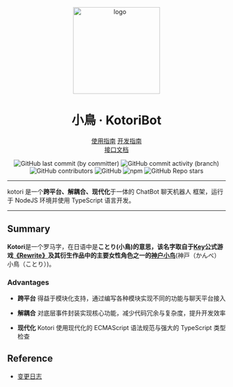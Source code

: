 <div align="center">
<img src="https://kotori.js.org/favicon.ico" width="200px" height="200px" alt="logo"/>

# 小鳥 · KotoriBot

[使用指南](https://kotori.js.org/guide/)
[开发指南](https://kotori.js.org/develop/)  
[接口文档](https://kotori.js.org/api/)

![GitHub last commit (by committer)](https://img.shields.io/github/last-commit/biyuehu/biyuehu) ![GitHub commit activity (branch)](https://img.shields.io/github/commit-activity/t/BIYUEHU/kotori-bot/master) ![GitHub contributors](https://img.shields.io/github/contributors/biyuehu/kotori-bot) ![GitHub](https://img.shields.io/github/license/biyuehu/kotori-bot?color=deepgreen) ![npm](https://img.shields.io/npm/v/kotori-bot) ![GitHub Repo stars](https://img.shields.io/github/stars/biyuehu/kotori-bot?style=social)

</div>

---

kotori 是一个**跨平台、解耦合、现代化**于一体的 ChatBot 聊天机器人 框架，运行于 NodeJS 环境并使用 TypeScript 语言开发。

---

## Summary

**Kotori**是一个罗马字，在日语中是**ことり(小鳥)**的意思，该名字取自于[Key](http://key.visualarts.gr.jp/)公式游戏[《Rewrite》](https://bgm.tv/subject/4022)及其衍生作品中的主要女性角色之一的**[神户小鸟](https://bgm.tv/character/12063)**(神戸（かんべ） 小鳥（ことり）)。

### Advantages

- **跨平台**
得益于模块化支持，通过编写各种模块实现不同的功能与聊天平台接入

- **解耦合**
对底层事件封装实现核心功能，减少代码冗余与复杂度，提升开发效率

- **现代化**
Kotori 使用现代化的 ECMAScript 语法规范与强大的 TypeScript 类型检查

## Reference
- [变更日志](CHANGELOG.md)

<!--
## kotori支持的连接模式

-   [x] 正向 WebSocket
-   [x] 反向 WebSocket

kotori目前现已支持go-cqhttp提供的67种`Api`,19种`Event`,18种`CQ Code`

## 关于插件

> [插件中心](docs/PLUGINS.md)

收集插件将不定期更新，你可以直接通过**Pull Request**的方式将你的插件加入(或更新时)到仓库并更新`docs/PLUGINS.md`中的插件列表信息

> 以下内容已不保证时效性

### 从源码里构建

如果你想将KotoriBot作为一个NPM包或者说node项目库来导入到你自己的项目使用搭建机器人的话，由于TS语言本身的原因，无法直接导入纯TypeScript项目，需要先构建一遍TS源码

```bash
npm run build
```

构建完成后的文件将生成在`dist/`文件下，但你无需顾忌这么多，直接引入即可

-   TypeScript(.ts)

    ```typescript
    import Kotori from 'kotori-bot';

    const Bot = new Kotori(
    	{
    		mode: 'WsReverse',
    		port: 8080,
    	},
    	(Event: any, Api: any) => {
    		/* ... */
    	},
    );
    Bot.create();
    ```

-   JavaScript With CommonJS(.js .cjs)

    ```javascript
    const Kotori = require('kotori-bot');
    const Bot = new Kotori(
    	{
    		mode: 'WsReverse',
    		port: 8080,
    	},
    	(Event, Api) => {
    		/* ... */
    	},
    );
    Bot.create();
    ```

-   JavaScript With ESModule(.mjs)

    ```javascript
    import Kotori from 'kotori-bot';
    //...
    ```

    > 该方式下运行不会读取项目下的配置文件，需在实例化时传入配置参数，详细说明参考
-->
